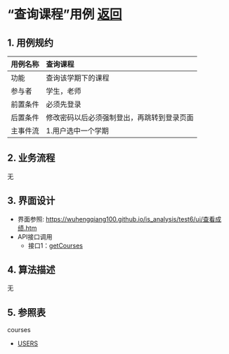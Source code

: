 ﻿<!-- markdownlint-disable MD033-->
<!-- 禁止MD033类型的警告 https://www.npmjs.com/package/markdownlint -->

# “查询课程”用例 [返回](../README.md)
## 1. 用例规约

|用例名称|查询课程|
|-------|:-------------|
|功能|查询该学期下的课程|
|参与者|学生，老师|
|前置条件|必须先登录|
|后置条件|修改密码以后必须强制登出，再跳转到登录页面|
|主事件流| 1.用户选中一个学期 
## 2. 业务流程
无

## 3. 界面设计
- 界面参照: https://wuhengqiang100.github.io/is_analysis/test6/ui/查看成绩.htm
- API接口调用
    - 接口1：[getCourses](../接口/getCourses.md)

## 4. 算法描述 
 无
## 5. 参照表
courses
- [USERS](../数据库设计/数据库设计.md/#courses)
